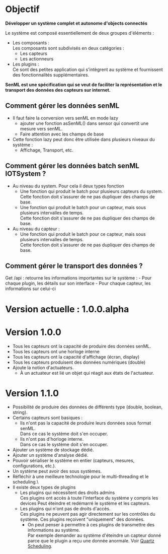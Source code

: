 
# Objectif
**Développer un système complet et autonome d'objects connectés**

Le système est composé essentiellement de deux groupes d'éléments :
- Les composants :\
    Les composants sont subdivisés en deux catégories :
    - Les capteurs
    - Les actionneurs
- Les plugins :\
    Ce sont des petites application qui s'intègrent au système et fournissent des fonctionnalités supplémentaires.
    

**SenML est une spécification qui se veut de faciliter la représentation et le transport des données 
des capteurs sur internet.**

## Comment gérer les données senML

- Il faut faire la conversion vers senML en mode lazy
    - ajouter une fonction asSenML() dans sensor qui convertit une mesure vers senML.
    - Faire attention avec les champs de base 
- Cette fonction lazy peut donc être utilisée dans plusieurs niveaux du système :
    - Affichage, Transport, etc.

## Comment gérer les données batch senML IOTSystem ?

- Au niveau du system. Pour cela il deux types fonction
     - Une fonction qui produit le batch pour plusieurs capteurs du system.\
        Cette fonction doit s'assurer de ne pas dupliquer des champs de base.
     - Une fonction qui produit le batch pour un capteur, mais sous plusieurs intervalles de temps.\
        Cette fonction doit s'assurer de ne pas dupliquer des champs de base.
- Au niveau du capteur :
    - Une fonction qui produit le batch pour ce capteur, mais sous plusieurs intervalles de temps.\
    Cette fonction doit s'assurer de ne pas dupliquer des champs de base.

## Comment gérer le transport des données ?

Get /api : retourne les informations importantes sur le système :
    - Pour chaque plugin, les détails sur son interface
    - Pour chaque capteur, les informations sur celui-ci


# Version actuelle : 1.0.0.alpha

# Version 1.0.0

- Tous les capteurs ont la capacité de produire des données senML.
- Tous les capteurs ont une horloge interne
- Tous les capteurs ont la capacité d'affichage (écran, display)
- Tous les capteurs produisent des données numériques (double)
- Ajoute la notion d'actuateurs.
    - À un actuateur est lié un objet qui réagit aux états de l'actuateur.

# Version 1.1.0

- Possibilité de produire des données de différents type (double, boolean, string).
- Certains capteurs sont basiques :
    - Ils n'ont pas la capacité de produire leurs données sous format senML.\
    Dans ce cas le système doit s'en occuper.
    - Ils n'ont pas d'horloge interne.\
    Dans ce cas le système doit s'en occuper.
- Ajouter un système de stockage dédié.
- Ajouter un système d'analyse dédié.
- Pouvoir sérialiser le système en entier (capteurs, mesures, configurations, etc.).
- Un système peut avoir des sous systèmes.
- Réfléchir à une meilleure technologie pour le multi-threading et le scheduling.\
- Il existe deux types de plugins
    - Les plugins qui nécessitent des droits admins\
    Ces plugins ont accès à toute l'interface du système y compris les devices
    Peut éteindre et redémarré le système et les capteurs.
    - Les plugins qui n'ont pas de droits d'accès.\
    Ces plugins ne peuvent pas agir directement sur les contrôles du système.
    Ces plugins reçoivent "uniquement" des données.
        - On peut penser à permettre à ces plugins de transmettre des informations au système.\
        Par exemple demander au système d'éteindre un capteur donné parce que le plugin a reçu une donnée anormale.
Voir [Quartz Scheduling](http://www.quartz-scheduler.org/).
